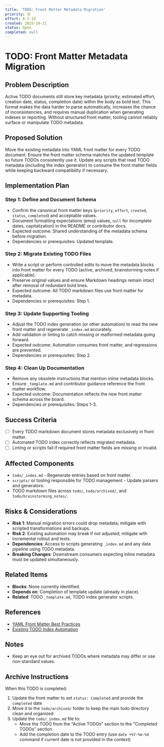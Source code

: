```yaml
---
title: 'TODO: Front Matter Metadata Migration'
priority: 🟡
effort: 0.5-1d
created: 2025-10-21
status: Open
completed: null
---
```


# TODO: Front Matter Metadata Migration

## Problem Description

Active TODO documents still store key metadata (priority, estimated effort, creation date, status, completion date) within the body as bold text. This format makes the data harder to parse automatically, increases the chance of inconsistencies, and requires manual duplication when generating indexes or reporting. Without structured front matter, tooling cannot reliably surface or manipulate TODO metadata.

## Proposed Solution

Move the existing metadata into YAML front matter for every TODO document. Ensure the front matter schema matches the updated template so future TODOs consistently use it. Update any scripts that read TODO metadata (including the index generator) to consume the front matter fields while keeping backward compatibility if necessary.

## Implementation Plan

### Step 1: Define and Document Schema
- Confirm the canonical front matter keys (`priority`, `effort`, `created`, `status`, `completed`) and acceptable values.
- Document formatting expectations (emoji values, `null` for incomplete dates, capitalization) in the README or contributor docs.
- Expected outcome: Shared understanding of the metadata schema before migration.
- Dependencies or prerequisites: Updated template.

### Step 2: Migrate Existing TODO Files
- Write a script or perform controlled edits to move the metadata blocks into front matter for every TODO (active, archived, brainstorming notes if applicable).
- Preserve original values and ensure Markdown headings remain intact after removal of redundant bold lines.
- Expected outcome: All TODO markdown files use front matter for metadata.
- Dependencies or prerequisites: Step 1.

### Step 3: Update Supporting Tooling
- Adjust the TODO index generation (or other automation) to read the new front matter and regenerate `_index.md` accurately.
- Add validation or linting to catch missing or malformed metadata going forward.
- Expected outcome: Automation consumes front matter, and regressions are prevented.
- Dependencies or prerequisites: Step 2.

### Step 4: Clean Up Documentation
- Remove any obsolete instructions that mention inline metadata blocks.
- Ensure `_template.md` and contributor guidance reference the front matter workflow.
- Expected outcome: Documentation reflects the new front matter schema across the board.
- Dependencies or prerequisites: Steps 1-3.

## Success Criteria

- [ ] Every TODO markdown document stores metadata exclusively in front matter.
- [ ] Automated TODO index correctly reflects migrated metadata.
- [ ] Linting or scripts fail if required front matter fields are missing or invalid.

## Affected Components

- `todo/_index.md` - Regenerate entries based on front matter.
- `scripts/` or tooling responsible for TODO management - Update parsers and generators.
- TODO markdown files across `todo/`, `todo/archived/`, and `todo/brainstorming_notes/`.

## Risks & Considerations

- **Risk 1**: Manual migration errors could drop metadata; mitigate with scripted transformations and backups.
- **Risk 2**: Existing automation may break if not adjusted; mitigate with incremental rollout and tests.
- **Dependencies**: Access to scripts generating `_index.md` and any data pipeline using TODO metadata.
- **Breaking Changes**: Downstream consumers expecting inline metadata must be updated simultaneously.

## Related Items

- **Blocks**: None currently identified.
- **Depends on**: Completion of template update (already in place).
- **Related**: TODO `_template.md`, TODO index generator scripts.

## References

- [YAML Front Matter Best Practices](https://jekyllrb.com/docs/front-matter/)
- [Existing TODO Index Automation](_index.md)

## Notes

- Keep an eye out for archived TODOs where metadata may differ or use non-standard values.

## Archive Instructions

When this TODO is completed:
1. Update the front matter to set `status: Completed` and provide the `completed` date
2. Move it to the `todo/archived/` folder to keep the main todo directory clean and organized
3. Update the `todo/_index.md` file to:
   - Move the TODO from the "Active TODOs" section to the "Completed TODOs" section
   - Add the completion date to the TODO entry (use `date +%Y-%m-%d` command if current date is not provided in the context) 
